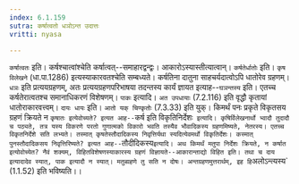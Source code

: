 ```yaml
---
index: 6.1.159
sutra: कर्षात्वतो धञोऽन्त उदात्तः
vritti: nyasa

---
```

`कर्षात्वतः` इति। कर्षश्चात्वांश्चेति कर्षात्वत्--समाहारद्वन्द्वः। आकारोऽस्यास्तीत्यात्वान्। `कर्षतेर्धातोः` इति। `कृष विलेखने` (धा.पा.1286) इत्यस्याकारवतश्चेति सम्बध्यते। कर्षतिना दातुना साहचर्यदात्वोऽपि धातोरेव ग्रहणम्। `धञः` इति प्रत्ययग्रहणम्, अतः प्रत्ययग्रहणपरिभाषया तदन्तस्य कार्यं ज्ञायत इत्याह--`घञन्तस्य` इति। एतच्च कर्षतेरात्वतश्च समानाधिकरणं विशेषणम्। `पाकः` इत्यादि। `अत उपधायाः` (7.2.116) इति वृद्धौ कृतायां धातोराकारवत्त्वम्। `दायः धायः` इति। `आतो यक् चिण्कृतोः` (7.3.33) इति युक्।
किमर्थं पनः प्रकृते विकृतसय ग्रहणं क्रियते न `कृषातः इत्येवोच्यते? इत्यत आह--`कर्ष इति विकृतिनिर्देशः` इत्यादि। कृषिर्विलेखनार्थो भ्वादौ तुदादौ च पठ्यते, तत्र यस्य विकरणे परतो गुणात्मको विकारो भवति तस्यैव भौवादिकस्य ग्रहणमिष्यते, नेतरस्य। एतच्च विकृतनिर्देशे सति लभ्यते। तस्मात् कृषतेस्तौदादिकस्य निवृत्तिर्यथा स्यदित्येवमर्थो विकृतिर्देशः। कस्मात् पुनस्तौदादिकसय निवृत्तिरिष्यते? इत्यत आह--`तौदीदिकस्य` इत्यादि।
अथ किमर्थं मतुपा निर्देशः क्रियते, न कर्षात इत्योवोच्येत? नैवं शक्यम्, विहितविशेषणस्याकारस्य ग्रहणं विज्ञायते--आकारान्ताद्यो विहित इति। तथा च दाय इत्यादादेव स्यात्, पाक इत्यादौ न स्यात्। मतुब्ग्रहणे तु सति न दोषः।
अन्तग्रहणमुत्तरार्थम्, इह हि `अलोऽन्त्यस्य` (1.1.52) इति भविष्यति।।